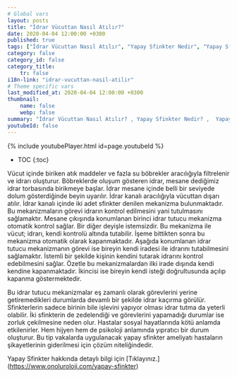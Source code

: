 ```yaml
---
# Global vars
layout: posts
title: "İdrar Vücuttan Nasıl Atılır?"
date: 2020-04-04 12:00:00 +0300
published: true
tags: ["İdrar Vücuttan Nasıl Atılır", "Yapay Sfinkter Nedir", "Yapay Sfinkter" , "Yapay Sfinkter Ameliyatı Ne Zaman Yapılır", "Yapay Sfinkter Ameliyatı", "Tam idrar kaçırma", "Erkekte idrar kaçırma", "İdrar tutamama", "Yapay sfinkter ameliyat sonrası" , "Yapay Sfinkter ne zaman takılır", "Yapay Sfinkter nasıl takılır", "Yapay Sfinkter ameliyat öncesi", "Yapay Sfinkter zararlı mı", "Yapay Sfinkter ameliyatı nasıl yapılır" , "Sfinkter nedir"]
category: false
category_id: false
category_title:
    tr: false
i18n-link: "idrar-vucuttan-nasil-atilir"
# Theme specific vars
last_modified_at: 2020-04-04 12:00:00 +0300
thumbnail:
    name: false
    webp: false
summary: "İdrar Vücuttan Nasıl Atılır? , Yapay Sfinkter Nedir? ,  Yapay sfinkter Ameliyatı Hangi Durumlarda Yapılır?, Yapay Sfinkter Ameliyatı, Tam idrar kaçırma, Erkekte idrar kaçırma, İdrar tutamama, Yapay Sfinkter ücreti, Yapay Sfinkter ne zaman takılır?, Yapay Sfinkter nasıl takılır? , Yapay Sfinkter ameliyat öncesi , Yapay Sfinkter zararlı mı, Yapay Sfinkter ameliyat sonrası , Yapay Sfinkter ameliyatı nasıl yapılır ? "
youtubeId: false
---
```

{% include youtubePlayer.html id=page.youtubeId %}

* TOC
{:toc}

Vücut içinde biriken atık maddeler ve fazla su böbrekler aracılığıyla filtrelenir ve idrarı oluşturur. Böbreklerde oluşum gösteren idrar, mesane dediğimiz idrar torbasında birikmeye başlar. İdrar mesane içinde belli bir seviyede dolum gösterdiğinde beyin uyarılır. İdrar kanalı aracılığıyla vücuttan dışarı atılır. İdrar kanalı içinde iki adet sfinkter denilen mekanizma bulunmaktadır. Bu mekanizmaların görevi idrarın kontrol edilmesini yani tutulmasını sağlamaktır. Mesane çıkışında konumlanan birinci idrar tutucu mekanizma otomatik kontrol sağlar. Bir diğer deyişle istemsizdir. Bu mekanizma ile vücut; idrarı, kendi kontrolü altında tutabilir. İşeme bittikten sonra bu mekanizma otomatik olarak kapanmaktadır. Aşağıda konumlanan idrar tutucu mekanizmanın görevi ise bireyin kendi iradesi ile idrarını tutabilmesini sağlamaktır. İstemli bir şekilde kişinin kendini tutarak idrarını kontrol edebilmesini sağlar. Özetle bu mekanizmalardan ilki irade dışında kendi kendine kapanmaktadır. İkincisi ise bireyin kendi isteği doğrultusunda açılıp kapanma göstermektedir.

Bu idrar tutucu mekanizmalar eş zamanlı olarak görevlerini yerine getiremedikleri durumlarda devamlı bir şekilde idrar kaçırma görülür. Sfinkterlerin sadece birinin bile işlevini yapıyor olması idrar tutma da yeterli olabilir. İki sfinkterin de zedelendiği ve görevlerini yapamadığı durumlar ise zorluk çekilmesine neden olur. Hastalar sosyal hayatlarında kötü anlamda etkilenirler. Hem hijyen hem de psikoloji anlamında yıpratıcı bir durum oluşturur. Bu tip vakalarda uygulanacak yapay sfinkter ameliyatı hastaların şikayetlerinin giderilmesi için çözüm niteliğindedir.


Yapay Sfinkter hakkında detaylı bilgi için [Tıklayınız.] (https://www.onoluroloji.com/yapay-sfinkter)
